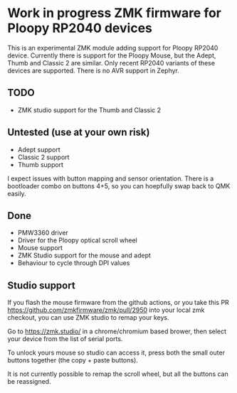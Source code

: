 # Work in progress ZMK firmware for Ploopy RP2040 devices

This is an experimental ZMK module adding support for Ploopy RP2040 device. Currently there is support for the Ploopy Mouse, but the Adept, Thumb and Classic 2 are similar. Only recent RP2040 variants of these devices are supported. There is no AVR support in Zephyr.

## TODO

- ZMK studio support for the Thumb and Classic 2

## Untested (use at your own risk)

- Adept support
- Classic 2 support
- Thumb support

I expect issues with button mapping and sensor orientation. There is a bootloader combo on buttons 4+5, so you can hoepfully swap back to QMK easily.

## Done

- PMW3360 driver
- Driver for the Ploopy optical scroll wheel
- Mouse support
- ZMK Studio support for the mouse and adept
- Behaviour to cycle through DPI values

## Studio support

If you flash the mouse firmware from the github actions, or you take this PR https://github.com/zmkfirmware/zmk/pull/2950 into your local zmk checkout, you can use ZMK studio to remap your keys.

Go to https://zmk.studio/ in a chrome/chromium based brower, then select your device from the list of serial ports.

To unlock yours mouse so studio can access it, press both the small outer buttons together (the copy + paste buttons).

It is not currently possible to remap the scroll wheel, but all the buttons can be reassigned.